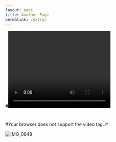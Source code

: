 ```yaml
---
layout: page
title: Another Page
permalink: /extra/
---
```


#<video width="320" height="240" controls>
#  <source src="movie.mp4" type="video/mp4">
#  <source src="movie.ogg" type="video/ogg">
#Your browser does not support the video tag.
#</video>

![IMG_0848](../images/IMG_0848)